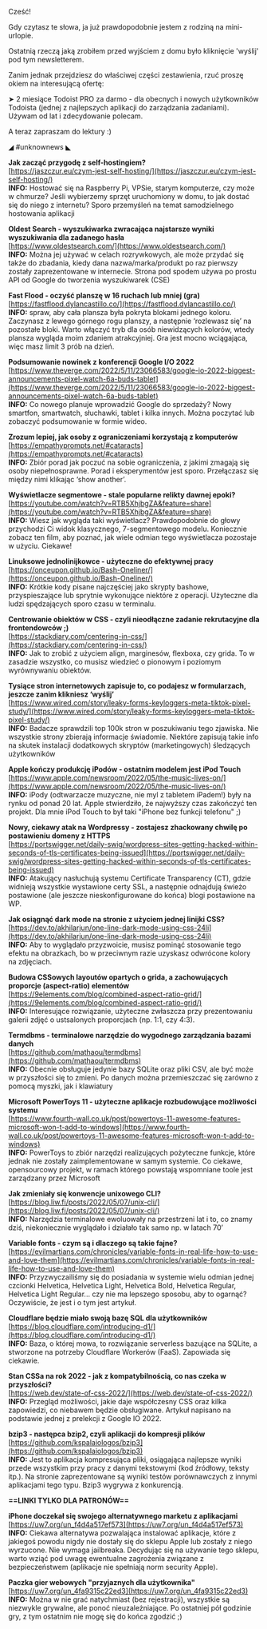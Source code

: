 Cześć!

Gdy czytasz te słowa, ja już prawdopodobnie jestem z rodziną na mini-urlopie.

Ostatnią rzeczą jaką zrobiłem przed wyjściem z domu było kliknięcie 'wyślij' pod tym newsletterem.

 

Zanim jednak przejdziesz do właściwej części zestawienia, rzuć proszę okiem na interesującą ofertę:

➤ 2 miesiące Todoist PRO za darmo - dla obecnych i nowych użytkowników Todoista (jednej z najlepszych aplikacji do zarządzania zadaniami). Używam od lat i zdecydowanie polecam.

 

A teraz zapraszam do lektury :)

 

◢ #unknownews ◣

**Jak zacząć przygodę z self-hostingiem?**  
[https://jaszczur.eu/czym-jest-self-hosting/](https://jaszczur.eu/czym-jest-self-hosting/)  
**INFO:** Hostować się na Raspberry Pi, VPSie, starym komputerze, czy może w chmurze? Jeśli wybierzemy sprzęt uruchomiony w domu, to jak dostać się do niego z internetu? Sporo przemyśleń na temat samodzielnego hostowania aplikacji  

**Oldest Search - wyszukiwarka zwracająca najstarsze wyniki wyszukiwania dla zadanego hasła**  
[https://www.oldestsearch.com/](https://www.oldestsearch.com/)  
**INFO:** Można jej używać w celach rozrywkowych, ale może przydać się także do zbadania, kiedy dana nazwa/marka/produkt po raz pierwszy zostały zaprezentowane w internecie. Strona pod spodem używa po prostu API od Google do tworzenia wyszukiwarek (CSE)  

**Fast Flood - oczyść planszę w 16 ruchach lub mniej (gra)**  
[https://fastflood.dylancastillo.co/](https://fastflood.dylancastillo.co/)  
**INFO:** spraw, aby cała plansza była pokryta blokami jednego koloru. Zaczynasz z lewego górnego rogu planszy, a następnie &lsquo;rozlewasz się&rsquo; na pozostałe bloki. Warto włączyć tryb dla osób niewidzących kolorów, wtedy plansza wygląda moim zdaniem atrakcyjniej. Gra jest mocno wciągająca, więc masz limit 3 prób na dzień.  

**Podsumowanie nowinek z konferencji Google I/O 2022**  
[https://www.theverge.com/2022/5/11/23066583/google-io-2022-biggest-announcements-pixel-watch-6a-buds-tablet](https://www.theverge.com/2022/5/11/23066583/google-io-2022-biggest-announcements-pixel-watch-6a-buds-tablet)  
**INFO:** Co nowego planuje wprowadzić Google do sprzedaży? Nowy smartfon, smartwatch, słuchawki, tablet i kilka innych. Można poczytać lub zobaczyć podsumowanie w formie wideo.  

**Zrozum lepiej, jak osoby z ograniczeniami korzystają z komputerów**  
[https://empathyprompts.net/#cataracts](https://empathyprompts.net/#cataracts)  
**INFO:** Zbiór porad jak poczuć na sobie ograniczenia, z jakimi zmagają się osoby niepełnosprawne. Porad i eksperymentów jest sporo. Przełączasz się między nimi klikając &lsquo;show another&rsquo;.  

**Wyświetlacze segmentowe - stale popularne relikty dawnej epoki?**  
[https://youtube.com/watch?v=RTB5XhjbgZA&feature=share](https://youtube.com/watch?v=RTB5XhjbgZA&feature=share)  
**INFO:** Wiesz jak wygląda taki wyświetlacz? Prawdopodobnie do głowy przychodzi Ci widok klasycznego, 7-segmentowego modelu. Koniecznie zobacz ten film, aby poznać, jak wiele odmian tego wyświetlacza pozostaje w użyciu. Ciekawe!  

**Linuksowe jednolinijkowce - użyteczne do efektywnej pracy**  
[https://onceupon.github.io/Bash-Oneliner/](https://onceupon.github.io/Bash-Oneliner/)  
**INFO:** Krótkie kody pisane najczęściej jako skrypty bashowe, przyspieszające lub sprytnie wykonujące niektóre z operacji. Użyteczne dla ludzi spędzających sporo czasu w terminalu.  

**Centrowanie obiektów w CSS - czyli nieodłączne zadanie rekrutacyjne dla frontendowców ;)**  
[https://stackdiary.com/centering-in-css/](https://stackdiary.com/centering-in-css/)  
**INFO:** Jak to zrobić z użyciem align, marginesów, flexboxa, czy grida. To w zasadzie wszystko, co musisz wiedzieć o pionowym i poziomym wyrównywaniu obiektów.  

**Tysiące stron internetowych zapisuje to, co podajesz w formularzach, jeszcze zanim klikniesz &lsquo;wyślij&rsquo;**  
[https://www.wired.com/story/leaky-forms-keyloggers-meta-tiktok-pixel-study/](https://www.wired.com/story/leaky-forms-keyloggers-meta-tiktok-pixel-study/)  
**INFO:** Badacze sprawdzili top 100k stron w poszukiwaniu tego zjawiska. Nie wszystkie strony zbierają informacje świadomie. Niektóre zapisują takie info na skutek instalacji dodatkowych skryptów (marketingowych) śledzących użytkowników  

**Apple kończy produkcję iPodów - ostatnim modelem jest iPod Touch**  
[https://www.apple.com/newsroom/2022/05/the-music-lives-on/](https://www.apple.com/newsroom/2022/05/the-music-lives-on/)  
**INFO:** iPody (odtwarzacze muzyczne, nie myl z tabletem iPadem!) były na rynku od ponad 20 lat. Apple stwierdziło, że najwyższy czas zakończyć ten projekt. Dla mnie iPod Touch to był taki "iPhone bez funkcji telefonu" ;)  

**Nowy, ciekawy atak na Wordpressy - zostajesz zhackowany chwilę po postawieniu domeny z HTTPS**  
[https://portswigger.net/daily-swig/wordpress-sites-getting-hacked-within-seconds-of-tls-certificates-being-issued](https://portswigger.net/daily-swig/wordpress-sites-getting-hacked-within-seconds-of-tls-certificates-being-issued)  
**INFO:** Atakujący nasłuchują systemu Certificate Transparency (CT), gdzie widnieją wszystkie wystawione certy SSL, a następnie odnajdują świeżo postawione (ale jeszcze nieskonfigurowane do końca) blogi postawione na WP.  

**Jak osiągnąć dark mode na stronie z użyciem jednej linijki CSS?**  
[https://dev.to/akhilarjun/one-line-dark-mode-using-css-24li](https://dev.to/akhilarjun/one-line-dark-mode-using-css-24li)  
**INFO:** Aby to wyglądało przyzwoicie, musisz pominąć stosowanie tego efektu na obrazkach, bo w przeciwnym razie uzyskasz odwrócone kolory na zdjęciach.  

**Budowa CSSowych layoutów opartych o grida, a zachowujących proporcje (aspect-ratio) elementów**  
[https://9elements.com/blog/combined-aspect-ratio-grid/](https://9elements.com/blog/combined-aspect-ratio-grid/)  
**INFO:** Interesujące rozwiązanie, użyteczne zwłaszcza przy prezentowaniu galerii zdjęć o ustsalonych proporcjach (np. 1:1, czy 4:3).  

**Termdbms - terminalowe narzędzie do wygodnego zarządzania bazami danych**  
[https://github.com/mathaou/termdbms](https://github.com/mathaou/termdbms)  
**INFO:** Obecnie obsługuje jedynie bazy SQLite oraz pliki CSV, ale być może w przyszłości się to zmieni. Po danych można przemieszczać się zarówno z pomocą myszki, jak i klawiatury  

**Microsoft PowerToys 11 - użyteczne aplikacje rozbudowujące możliwości systemu**  
[https://www.fourth-wall.co.uk/post/powertoys-11-awesome-features-microsoft-won-t-add-to-windows](https://www.fourth-wall.co.uk/post/powertoys-11-awesome-features-microsoft-won-t-add-to-windows)  
**INFO:** PowerToys to zbiór narzędzi realizujących pożyteczne funkcje, które jednak nie zostały zaimplementowane w samym systemie. Co ciekawe, opensourcowy projekt, w ramach którego powstają wspomniane toole jest zarządzany przez Microsoft  

**Jak zmieniały się konwencje unixowego CLI?**  
[https://blog.liw.fi/posts/2022/05/07/unix-cli/](https://blog.liw.fi/posts/2022/05/07/unix-cli/)  
**INFO:** Narzędzia terminalowe ewoluowały na przestrzeni lat i to, co znamy dziś, niekoniecznie wyglądało i działało tak samo np. w latach 70&rsquo;  

**Variable fonts - czym są i dlaczego są takie fajne?**  
[https://evilmartians.com/chronicles/variable-fonts-in-real-life-how-to-use-and-love-them](https://evilmartians.com/chronicles/variable-fonts-in-real-life-how-to-use-and-love-them)  
**INFO:** Przyzwyczailiśmy się do posiadania w systemie wielu odmian jednej czcionki Helvetica, Helvetica Light, Helvetica Bold, Helvetica Regular, Helvetica Light Regular... czy nie ma lepszego sposobu, aby to ogarnąć? Oczywiście, że jest i o tym jest artykuł.  

**Cloudflare będzie miało swoją bazę SQL dla użytkowników**  
[https://blog.cloudflare.com/introducing-d1/](https://blog.cloudflare.com/introducing-d1/)  
**INFO:** Baza, o której mowa, to rozwiązanie serverless bazujące na SQLite, a stworzone na potrzeby Cloudflare Workerów (FaaS). Zapowiada się ciekawie.  

**Stan CSSa na rok 2022 - jak z kompatybilnością, co nas czeka w przyszłości?**  
[https://web.dev/state-of-css-2022/](https://web.dev/state-of-css-2022/)  
**INFO:** Przegląd możliwości, jakie daje współczesny CSS oraz kilka zapowiedzi, co niebawem będzie obsługiwane. Artykuł napisano na podstawie jednej z prelekcji z Google IO 2022.  

**bzip3 - następca bzip2, czyli aplikacji do kompresji plików**  
[https://github.com/kspalaiologos/bzip3](https://github.com/kspalaiologos/bzip3)  
**INFO:** Jest to aplikacja kompresująca pliki, osiągająca najlepsze wyniki przede wszystkim przy pracy z danymi tekstowymi (kod źródłowy, teksty itp.). Na stronie zaprezentowane są wyniki testów porównawczych z innymi aplikacjami tego typu. Bzip3 wygrywa z konkurencją.  

**==LINKI TYLKO DLA PATRONÓW==**

**iPhone doczekał się swojego alternatywnego marketu z aplikacjami**  
[https://uw7.org/un_f4d4a517ef573](https://uw7.org/un_f4d4a517ef573)  
**INFO:** Ciekawa alternatywa pozwalająca instalować aplikacje, które z jakiegoś powodu nigdy nie dostały się do sklepu Apple lub zostały z niego wyrzucone. Nie wymaga jailbreaka. Decydując się na używanie tego sklepu, warto wziąć pod uwagę ewentualne zagrożenia związane z bezpieczeństwem (aplikacje nie spełniają norm security Apple).  

**Paczka gier webowych "przyjaznych dla użytkownika"**  
[https://uw7.org/un_4fa9315c22ed3](https://uw7.org/un_4fa9315c22ed3)  
**INFO:** Można w nie grać natychmiast (bez rejestracji), wszystkie są niezwykle grywalne, ale ponoć nieuzależniające. Po ostatniej pół godzinie gry, z tym ostatnim nie mogę się do końca zgodzić ;)